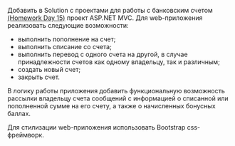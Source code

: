﻿Добавить в Solution с проектами для работы с банковским счетом [(Homework Day 15)](https://github.com/yuya-yuliya/.NET-training/tree/master/NET.W.2018.Yukhnevich.15-16/) проект ASP.NET MVC.
Для web-приложения реализовать следующие возможности: 
-	выполнить пополнение на счет;
-	выполнить списание со счета; 
-	выполнить перевод с одного счета на другой, в случае принадлежности счетов как одному владельцу, так и различным;
-	создать новый счет; 
-	закрыть счет. 

В логику работы приложения добавить функциональную возможность рассылки владельцу счета сообщений с информацией о списанной или пополненной сумме на его счету, а также о начисленных бонусных баллах.

Для стилизации web-приложения использовать Bootstrap css-фреймворк.